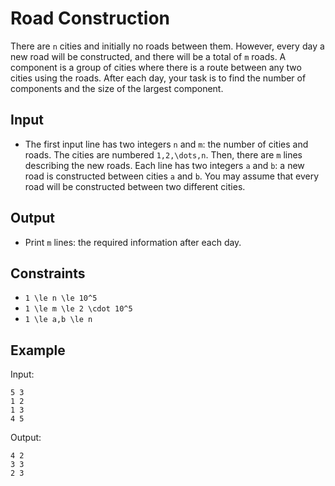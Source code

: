 # Road Construction 

There are ```n``` cities and initially no roads between them. However, every day a new road will be constructed, and there will be a total of ```m``` roads.
A component is a group of cities where there is a route between any two cities using the roads. After each day, your task is to find the number of components and the size of the largest component.
## Input
- The first input line has two integers ```n``` and ```m```: the number of cities and roads. The cities are numbered ```1,2,\dots,n```.
Then, there are ```m``` lines describing the new roads. Each line has two integers ```a``` and ```b```: a new road is constructed between cities ```a``` and ```b```.
You may assume that every road will be constructed between two different cities.
## Output
- Print ```m``` lines: the required information after each day.
## Constraints

- ```1 \le n \le 10^5```
- ```1 \le m \le 2 \cdot 10^5```
- ```1 \le a,b \le n```

## Example
Input:
```
5 3
1 2
1 3
4 5
```

Output:
```
4 2
3 3
2 3
```
